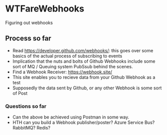# WTFareWebhooks
Figuring out webhooks

## Process so far
- Read https://developer.github.com/webhooks/: this goes over some basics of the actual process of subscribing to events
- Implication that the nuts and bolts of Github Webhooks include some sort of MQ / Queuing system PubSsub behind the scenes.
- Find a Webhook Receiver: https://webhook.site/
- This site enables you to recieve data from your Github Webhook as a test
- Supposedly the data sent by Github, or any other Webhook is some sort of Post


### Questions so far
- Can the above be achieved using Postman in some way.
- HTH can you build a Webhook publisher/poster? Azure Service Bus? RabbitMQ? Redis?

